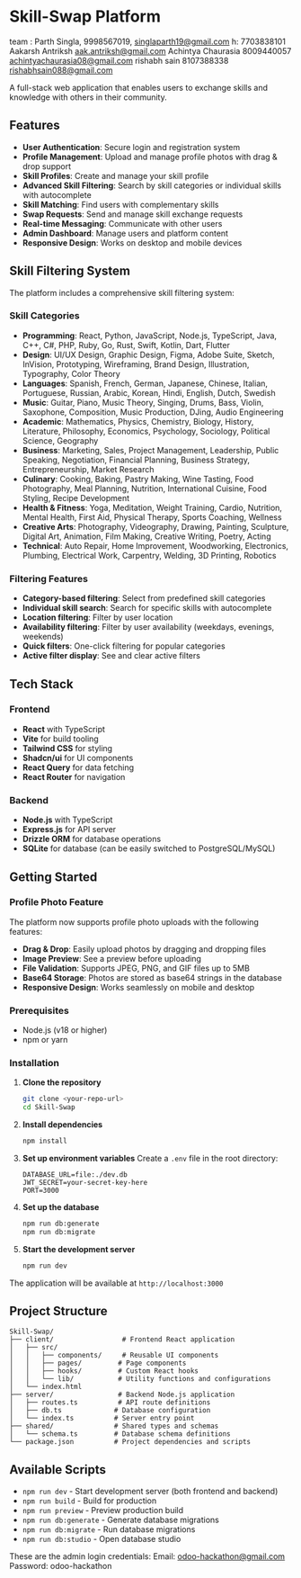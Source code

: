 # Skill-Swap Platform
team : Parth Singla, 9998567019, singlaparth19@gmail.com 
h: 7703838101
Aakarsh Antriksh
aak.antriksh@gmail.com
Achintya Chaurasia 
8009440057
achintyachaurasia08@gmail.com 
rishabh sain 
8107388338 
rishabhsain088@gmail.com 

A full-stack web application that enables users to exchange skills and knowledge with others in their community.

## Features

- **User Authentication**: Secure login and registration system
- **Profile Management**: Upload and manage profile photos with drag & drop support
- **Skill Profiles**: Create and manage your skill profile
- **Advanced Skill Filtering**: Search by skill categories or individual skills with autocomplete
- **Skill Matching**: Find users with complementary skills
- **Swap Requests**: Send and manage skill exchange requests
- **Real-time Messaging**: Communicate with other users
- **Admin Dashboard**: Manage users and platform content
- **Responsive Design**: Works on desktop and mobile devices

## Skill Filtering System

The platform includes a comprehensive skill filtering system:

### Skill Categories
- **Programming**: React, Python, JavaScript, Node.js, TypeScript, Java, C++, C#, PHP, Ruby, Go, Rust, Swift, Kotlin, Dart, Flutter
- **Design**: UI/UX Design, Graphic Design, Figma, Adobe Suite, Sketch, InVision, Prototyping, Wireframing, Brand Design, Illustration, Typography, Color Theory
- **Languages**: Spanish, French, German, Japanese, Chinese, Italian, Portuguese, Russian, Arabic, Korean, Hindi, English, Dutch, Swedish
- **Music**: Guitar, Piano, Music Theory, Singing, Drums, Bass, Violin, Saxophone, Composition, Music Production, DJing, Audio Engineering
- **Academic**: Mathematics, Physics, Chemistry, Biology, History, Literature, Philosophy, Economics, Psychology, Sociology, Political Science, Geography
- **Business**: Marketing, Sales, Project Management, Leadership, Public Speaking, Negotiation, Financial Planning, Business Strategy, Entrepreneurship, Market Research
- **Culinary**: Cooking, Baking, Pastry Making, Wine Tasting, Food Photography, Meal Planning, Nutrition, International Cuisine, Food Styling, Recipe Development
- **Health & Fitness**: Yoga, Meditation, Weight Training, Cardio, Nutrition, Mental Health, First Aid, Physical Therapy, Sports Coaching, Wellness
- **Creative Arts**: Photography, Videography, Drawing, Painting, Sculpture, Digital Art, Animation, Film Making, Creative Writing, Poetry, Acting
- **Technical**: Auto Repair, Home Improvement, Woodworking, Electronics, Plumbing, Electrical Work, Carpentry, Welding, 3D Printing, Robotics

### Filtering Features
- **Category-based filtering**: Select from predefined skill categories
- **Individual skill search**: Search for specific skills with autocomplete
- **Location filtering**: Filter by user location
- **Availability filtering**: Filter by user availability (weekdays, evenings, weekends)
- **Quick filters**: One-click filtering for popular categories
- **Active filter display**: See and clear active filters

## Tech Stack

### Frontend
- **React** with TypeScript
- **Vite** for build tooling
- **Tailwind CSS** for styling
- **Shadcn/ui** for UI components
- **React Query** for data fetching
- **React Router** for navigation

### Backend
- **Node.js** with TypeScript
- **Express.js** for API server
- **Drizzle ORM** for database operations
- **SQLite** for database (can be easily switched to PostgreSQL/MySQL)

## Getting Started

### Profile Photo Feature

The platform now supports profile photo uploads with the following features:
- **Drag & Drop**: Easily upload photos by dragging and dropping files
- **Image Preview**: See a preview before uploading
- **File Validation**: Supports JPEG, PNG, and GIF files up to 5MB
- **Base64 Storage**: Photos are stored as base64 strings in the database
- **Responsive Design**: Works seamlessly on mobile and desktop

### Prerequisites
- Node.js (v18 or higher)
- npm or yarn

### Installation

1. **Clone the repository**
   ```bash
   git clone <your-repo-url>
   cd Skill-Swap
   ```

2. **Install dependencies**
   ```bash
   npm install
   ```

3. **Set up environment variables**
   Create a `.env` file in the root directory:
   ```env
   DATABASE_URL=file:./dev.db
   JWT_SECRET=your-secret-key-here
   PORT=3000
   ```

4. **Set up the database**
   ```bash
   npm run db:generate
   npm run db:migrate
   ```

5. **Start the development server**
   ```bash
   npm run dev
   ```

The application will be available at `http://localhost:3000`


## Project Structure

```
Skill-Swap/
├── client/                 # Frontend React application
│   ├── src/
│   │   ├── components/     # Reusable UI components
│   │   ├── pages/         # Page components
│   │   ├── hooks/         # Custom React hooks
│   │   └── lib/           # Utility functions and configurations
│   └── index.html
├── server/                # Backend Node.js application
│   ├── routes.ts          # API route definitions
│   ├── db.ts             # Database configuration
│   └── index.ts          # Server entry point
├── shared/               # Shared types and schemas
│   └── schema.ts         # Database schema definitions
└── package.json          # Project dependencies and scripts
```

## Available Scripts

- `npm run dev` - Start development server (both frontend and backend)
- `npm run build` - Build for production
- `npm run preview` - Preview production build
- `npm run db:generate` - Generate database migrations
- `npm run db:migrate` - Run database migrations
- `npm run db:studio` - Open database studio

These are the admin login credentials:
Email:    odoo-hackathon@gmail.com  
Password: odoo-hackathon
